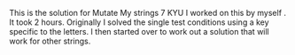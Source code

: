 This is the solution for Mutate My strings 7 KYU
I worked on this by myself  . It took 2 hours.  Originally I solved the single test conditions using a key specific to the letters. I then started over to work out a solution that will work for other strings.  

